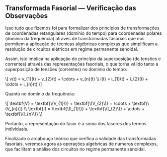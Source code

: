 ## Transformada Fasorial — Verificação das Observações

<div class="regular">

Isso tudo que fizemos foi para formalizar dos princípios de transformações de coordenadas retangulares (domínio do tempo) para coordenadas polares (domínio da frequência) através de transformadas fasoriais que nos permitem a aplicação de técnicas algébricas complexas que simplificam a resolução de circuitos elétricos em regime permanente senoidal.

Assim, isto implica na aplicação do princípio da superposição (de tensões e correntes) através das representações fasoriais, o que torna válido tanto a superposição de tensões (correntes) no domínio do tempo:

\\[
    v(t) = v_{1}(t) + v_{2}(t) + \cdots + v_{n}(t) \\\\
    i(t) = i_{1}(t) + i_{2}(t) + \cdots + i_{n}(t)
\\]

Quanto no domínio da frequência:

\\[
    \textbf{V} = \textbf{\\(V_{1}\\)} + \textbf{\\(V_{2}\\)} + \cdots + \textbf{\\(V_{n}\\)} \\\\
    \textbf{I} = \textbf{\\(I_{1}\\)} + \textbf{\\(I_{2}\\)} + \cdots + \textbf{\\(I_{n}\\)}
\\]

Portanto, a representação do fasor é a soma dos fasores dos termos individuais.

Finalizado o arcabouço teórico que verifica a validade das transformadas fasoriais, veremos agora as operações algébricas de números complexos, que facilitam a análise dos circuitos no regime permanente senoidal.

</div>
